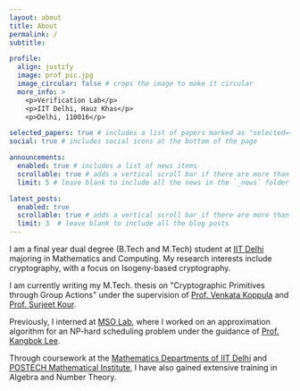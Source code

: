 ```yaml
---
layout: about
title: About
permalink: /
subtitle: 

profile:
  align: justify
  image: prof_pic.jpg
  image_circular: false # crops the image to make it circular
  more_info: >
    <p>Verification Lab</p>
    <p>IIT Delhi, Hauz Khas</p>
    <p>Delhi, 110016</p>

selected_papers: true # includes a list of papers marked as "selected={true}"
social: true # includes social icons at the bottom of the page

announcements:
  enabled: true # includes a list of news items
  scrollable: true # adds a vertical scroll bar if there are more than 3 news items
  limit: 5 # leave blank to include all the news in the `_news` folder

latest_posts:
  enabled: true
  scrollable: true # adds a vertical scroll bar if there are more than 3 new posts items
  limit: 3  # leave blank to include all the blog posts
---
```


I am a final year dual degree (B.Tech and M.Tech) student at [IIT Delhi](https://home.iitd.ac.in/) majoring in Mathematics and Computing. My research interests include cryptography, with a focus on Isogeny-based cryptography.

I am currently writing my M.Tech. thesis on "Cryptographic Primitives through Group Actions" under the supervision of [Prof. Venkata Koppula](https://web.iitd.ac.in/~kvenkata/) and [Prof. Surjeet Kour](https://sites.google.com/view/surjeetkour).

Previously, I interned at [MSO Lab](https://www.msolab.org/), where I worked on an approximation algorithm for an NP-hard scheduling problem under the guidance of [Prof. Kangbok Lee](https://sites.google.com/site/kangbokstudy/). 

Through coursework at the [Mathematics Departments of IIT Delhi](https://maths.iitd.ac.in/) and [POSTECH Mathematical Institute](https://pmi.postech.ac.kr/), I have also gained extensive training in Algebra and Number Theory.